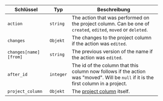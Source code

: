 | Schlüssel             | Typ       | Beschreibung                                                                                                                        |
| --------------------- | --------- | ----------------------------------------------------------------------------------------------------------------------------------- |
| `action`              | `string`  | The action that was performed on the project column. Can be one of `created`, `edited`, `moved` or `deleted`.                       |
| `changes`             | `Objekt`  | The changes to the project column if the action was `edited`.                                                                       |
| `changes[name][from]` | `string`  | The previous version of the name if the action was `edited`.                                                                        |
| `after_id`            | `integer` | The id of the column that this column now follows if the action was "moved". Will be `null` if it is the first column in a project. |
| `project_column`      | `Objekt`  | The [project column](/v3/projects/columns) itself.                                                                                  |
